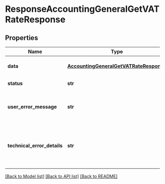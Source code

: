 # ResponseAccountingGeneralGetVATRateResponse

## Properties
Name | Type | Description | Notes
------------ | ------------- | ------------- | -------------
**data** | [**AccountingGeneralGetVATRateResponse**](AccountingGeneralGetVATRateResponse.md) | API specific response data | [optional] 
**status** | **str** | Response status | [optional] 
**user_error_message** | **str** | Error message, in a user readable format | [optional] 
**technical_error_details** | **str** | Technical error details, let us know if you received this. | [optional] 

[[Back to Model list]](../README.md#documentation-for-models) [[Back to API list]](../README.md#documentation-for-api-endpoints) [[Back to README]](../README.md)


